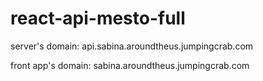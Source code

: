 # react-api-mesto-full

server's domain: api.sabina.aroundtheus.jumpingcrab.com

front app's domain: sabina.aroundtheus.jumpingcrab.com 